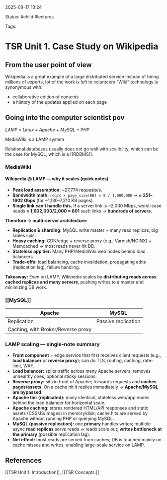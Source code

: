
2025-09-17 13:24

Status: #child #lectures 

Tags: 

# TSR Unit 1. Case Study on Wikipedia

## From the user point of view

Wikipedia is a great example of a large distributed service
Instead of hiring millions of experts, lot of the work is left to volunteers
"Wiki" technology is synonymous with: 
- collaborative edition of contents
- a history of the updates applied on each page

## Going into the computer scientist pov

*LAMP = Linux + Apache + MySQL + PHP*

MediaWiki is a LAMP system

Relational databases usually does not go well with scalibility, which can be the case for MySQL, which is a [[RDBMS]].

### MediaWiki

#### Wikipedia @ LAMP — why it scales (quick notes)

* **Peak load assumption:** \~27,774 requests/s.
* **Bandwidth math:** `req/s × page_size(KB) × 8 / 1,000,000` → **≈ 251–1602 Gbps** (for \~1,130–7,210 KB pages).
* **Single link can’t handle this.** If a server link is \~2,000 Mbps, worst-case needs **≈ 1,602,000/2,000 ≈ 801** such links → **hundreds of servers**.

**Therefore → multi-server architecture:**

* **Replication & sharding:** MySQL write master + many read replicas; big tables split.
* **Heavy caching:** CDN/edge + reverse proxy (e.g., Varnish/NGINX) + Memcached → most reads never hit DB.
* **Stateless app tier:** Many PHP/MediaWiki web nodes behind load balancers.
* **Trade-offs:** load balancing, cache invalidation, propagating edits (replication lag), failure handling.

**Takeaway:** Even on LAMP, Wikipedia scales by **distributing reads across cached replicas and many servers**, pushing writes to a master and minimizing DB work.

### [[MySQL]]

| Apache                             | MySQL               |
| ---------------------------------- | ------------------- |
| Replication                        | Passive replication |
| Caching, with Broker/Reverse proxy |                     |

### LAMP scaling — single-note summary

* **Front component** = edge service that first receives client requests (e.g., **load balancer** or **reverse proxy**); can do TLS, routing, caching, rate-limit, WAF.
* **Load balancer:** splits traffic across many Apache servers, removes unhealthy ones, optional sticky sessions.
* **Reverse proxy:** sits in front of Apache; forwards requests and **caches pages/assets**. On a cache hit it replies immediately → **Apache/MySQL are bypassed**.
* **Apache tier (replicated):** many identical, stateless web/app nodes behind the load balancer for horizontal scale.
* **Apache caching:** stores rendered HTML/API responses and static assets (CSS/JS/images) in memory/disk; cache hits are served by Apache without running PHP or querying MySQL.
* **MySQL (passive replication):** one **primary** handles writes; multiple async **read replicas** serve reads → reads scale out; **writes bottleneck at the primary** (possible replication lag).
* **Net effect:** most reads are served from caches; DB is touched mainly on cache misses and writes, enabling large-scale service on LAMP.
## References

[[TSR Unit 1. Introduction]], [[TSR Concepts.]]